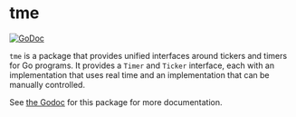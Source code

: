 # tme

[![GoDoc](https://godoc.org/github.com/arschles/tme?status.svg)](https://godoc.org/github.com/arschles/tme)

`tme` is a package that provides unified interfaces around tickers and timers for Go
programs. It provides a `Timer` and `Ticker` interface, each with an implementation
that uses real time and an implementation that can be manually controlled.

See [the Godoc](https://godoc.org/github.com/arschles/tme) for this package for more documentation.
